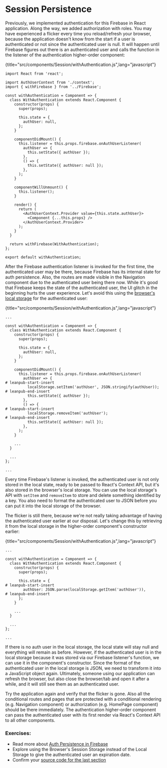 # Session Persistence

Previously, we implemented authentication for this Firebase in React application. Along the way, we added authorization with roles. You may have experienced a flicker every time you reload/refresh your browser, because the application doesn't know from the start if a user is authenticated or not since the authenticated user is null. It will happen until Firebase figures out there is an authenticated user and calls the function in the listener of the authentication higher-order component:

{title="src/components/Session/withAuthentication.js",lang="javascript"}
~~~~~~~~
import React from 'react';

import AuthUserContext from './context';
import { withFirebase } from '../Firebase';

const withAuthentication = Component => {
  class WithAuthentication extends React.Component {
    constructor(props) {
      super(props);

      this.state = {
        authUser: null,
      };
    }

    componentDidMount() {
      this.listener = this.props.firebase.onAuthUserListener(
        authUser => {
          this.setState({ authUser });
        },
        () => {
          this.setState({ authUser: null });
        },
      );
    }

    componentWillUnmount() {
      this.listener();
    }

    render() {
      return (
        <AuthUserContext.Provider value={this.state.authUser}>
          <Component {...this.props} />
        </AuthUserContext.Provider>
      );
    }
  }

  return withFirebase(WithAuthentication);
};

export default withAuthentication;
~~~~~~~~

After the Firebase authentication listener is invoked for the first time, the authenticated user may be there, because Firebase has its internal state for auth persistence. Also, the routes are made visible in the Navigation component due to the authenticated user being there now. While it's good that Firebase keeps the state of the authenticated user, the UI glitch in the beginning hurts the user experience. Let's avoid this using the [browser's local storage](https://www.robinwieruch.de/local-storage-react/) for the authenticated user:

{title="src/components/Session/withAuthentication.js",lang="javascript"}
~~~~~~~~
...

const withAuthentication = Component => {
  class WithAuthentication extends React.Component {
    constructor(props) {
      super(props);

      this.state = {
        authUser: null,
      };
    }

    componentDidMount() {
      this.listener = this.props.firebase.onAuthUserListener(
        authUser => {
# leanpub-start-insert
          localStorage.setItem('authUser', JSON.stringify(authUser));
# leanpub-end-insert
          this.setState({ authUser });
        },
        () => {
# leanpub-start-insert
          localStorage.removeItem('authUser');
# leanpub-end-insert
          this.setState({ authUser: null });
        },
      );
    }

    ...
  }

  ...
};

...
~~~~~~~~

Every time Firebase's listener is invoked, the authenticated user is not only stored in the local state, ready to be passed to React's Context API, but it's also stored in the browser's local storage. You can use the local storage's API with `setItem` and `removeItem` to store and delete something identified by a key. You also need to format the authenticated user to JSON before you can put it into the local storage of the browser.

The flicker is still there, because we're not really taking advantage of having the authenticated user earlier at our disposal. Let's change this by retrieving it from the local storage in the higher-order component's constructor earlier:

{title="src/components/Session/withAuthentication.js",lang="javascript"}
~~~~~~~~
...

const withAuthentication = Component => {
  class WithAuthentication extends React.Component {
    constructor(props) {
      super(props);

      this.state = {
# leanpub-start-insert
        authUser: JSON.parse(localStorage.getItem('authUser')),
# leanpub-end-insert
      };
    }

    ...
  }

  ...
};

...
~~~~~~~~

If there is no auth user in the local storage, the local state will stay null and everything will remain as before. However, if the authenticated user is in the local storage because it was stored via our Firebase listener's function, we can use it in the component's constructor. Since the format of the authenticated user in the local storage is JSON, we need to transform it into a JavaScript object again. Ultimately, someone using our application can refresh the browser, but also close the browser/tab and open it after a while, and it will still see them as an authenticated user.

Try the application again and verify that the flicker is gone. Also all the conditional routes and pages that are protected with a conditional rendering (e.g. Navigation component) or authorization (e.g. HomePage component) should be there immediately. The authentication higher-order component can pass the authenticated user with its first render via React's Context API to all other components.

### Exercises:

* Read more about [Auth Persistence in Firebase](https://firebase.google.com/docs/auth/web/auth-state-persistence)
* Explore using the Browser's Session Storage instead of the Local Storage to give the authenticated user an expiration date.
* Confirm your [source code for the last section](https://github.com/the-road-to-react-with-firebase/react-firebase-authentication/tree/b47b884f87e804a3191c6aeee450d6236357c320)
